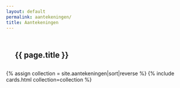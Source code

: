 ```yaml
---
layout: default
permalink: aantekeningen/
title: Aantekeningen
---
```

<section class="card-section right-card">
    <h1 style="padding: 24px 24px 12px">{{ page.title }}</h1>
    {% assign collection = site.aantekeningen|sort|reverse %}
    {% include cards.html collection=collection %}
</section>